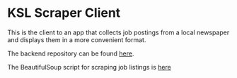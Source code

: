 # KSL Scraper Client

This is the client to an app that collects job postings from a local newspaper and displays them in a more convenient format.

The backend repository can be found [here](https://github.com/Hall-Erik/ksl-scraper-server).

The BeautifulSoup script for scraping job listings is [here](https://github.com/Hall-Erik/ksl-scraper-script)